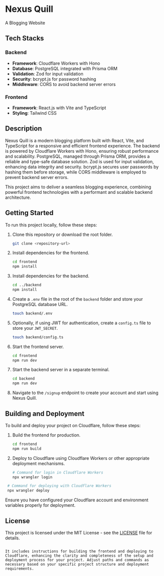 # Nexus Quill 
A Blogging Website

## Tech Stacks

### Backend
- **Framework**: Cloudflare Workers with Hono
- **Database**: PostgreSQL integrated with Prisma ORM
- **Validation**: Zod for input validation
- **Security**: bcrypt.js for password hashing
- **Middleware**: CORS to avoid backend server errors

### Frontend
- **Framework**: React.js with Vite and TypeScript
- **Styling**: Tailwind CSS

## Description

Nexus Quill is a modern blogging platform built with React, Vite, and TypeScript for a responsive and efficient frontend experience. The backend is powered by Cloudflare Workers with Hono, ensuring robust performance and scalability. PostgreSQL, managed through Prisma ORM, provides a reliable and type-safe database solution. Zod is used for input validation, enhancing data integrity and security. bcrypt.js secures user passwords by hashing them before storage, while CORS middleware is employed to prevent backend server errors.

This project aims to deliver a seamless blogging experience, combining powerful frontend technologies with a performant and scalable backend architecture.

## Getting Started

To run this project locally, follow these steps:

1. Clone this repository or download the root folder.
   ```bash
   git clone <repository-url>
   ```

2. Install dependencies for the frontend.
   ```bash
   cd frontend
   npm install
   ```

3. Install dependencies for the backend.
   ```bash
   cd ../backend
   npm install
   ```

4. Create a `.env` file in the root of the `backend` folder and store your PostgreSQL database URL.
   ```bash
   touch backend/.env
   ```

5. Optionally, if using JWT for authentication, create a `config.ts` file to store your `JWT_SECRET`.
   ```bash
   touch backend/config.ts
   ```

6. Start the frontend server.
   ```bash
   cd frontend
   npm run dev
   ```

7. Start the backend server in a separate terminal.
   ```bash
   cd backend
   npm run dev
   ```

8. Navigate to the `/signup` endpoint to create your account and start using Nexus Quill.

## Building and Deployment

To build and deploy your project on Cloudflare, follow these steps:

1. Build the frontend for production.
   ```bash
   cd frontend
   npm run build
   ```

2. Deploy to Cloudflare using Cloudflare Workers or other appropriate deployment mechanisms.
   ```bash
   # Command for login in Cloudflare Workers
   npx wrangler login
   ```

  ```bash
   # Command for deploying with Cloudflare Workers
   npx wrangler deploy
   ```
    



Ensure you have configured your Cloudflare account and environment variables properly for deployment.

## License

This project is licensed under the MIT License - see the [LICENSE](LICENSE) file for details.
```

It includes instructions for building the frontend and deploying to Cloudflare, enhancing the clarity and completeness of the setup and deployment process for your project. Adjust paths and commands as necessary based on your specific project structure and deployment requirements.